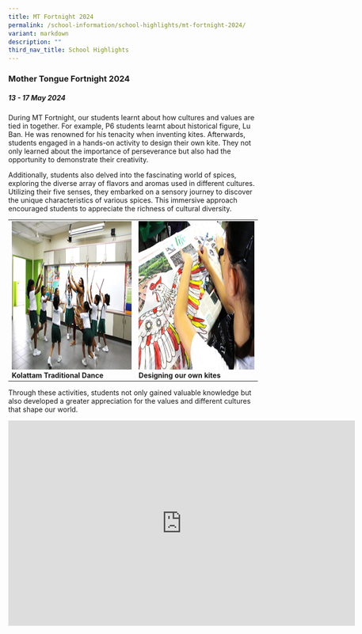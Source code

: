 ```yaml
---
title: MT Fortnight 2024
permalink: /school-information/school-highlights/mt-fortnight-2024/
variant: markdown
description: ""
third_nav_title: School Highlights
---
```

### Mother Tongue Fortnight 2024

##### 13 - 17 May 2024

During MT Fortnight, our students learnt about how cultures and values are tied in together. For example, P6 students learnt about historical figure, Lu Ban. He was renowned for his tenacity when inventing kites. Afterwards, students engaged in a hands-on activity to design their own kite. They not only learned about the importance of perseverance but also had the opportunity to demonstrate their creativity.

Additionally, students also delved into the fascinating world of spices, exploring the diverse array of flavors and aromas used in different cultures. Utilizing their five senses, they embarked on a sensory journey to discover the unique characteristics of various spices. This immersive approach encouraged students to appreciate the richness of cultural diversity.

<table>
<tbody><tr>
		<td><img alt="childday01" src="/images/MT%20Fortnight%202024/kollattam.jpg" style="width:450px;height:300px;"><b>Kolattam Traditional Dance</b></td>
		<td><img alt="childday02" src="/images/MT%20Fortnight%202024/designkites.jpg" style="width:450px;height:300px;"><b>Designing our own kites</b></td>
</tr></tbody></table>


Through these activities, students not only gained valuable knowledge but also developed a greater appreciation for the values and different cultures that shape our world.

<center><iframe allowfullscreen="" allow="accelerometer; autoplay; clipboard-write; encrypted-media; gyroscope; picture-in-picture; web-share" frameborder="0" title="YouTube video player" src="https://www.youtube.com/embed/cXaQuMNvn0w?si=yBcreL9b5QrIduPo" height="415" width="700"></iframe></center>